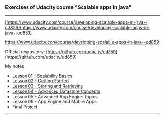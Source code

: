 ### Exercises of Udacity course "Scalable apps in java"  
---  

[https://www.udacity.com/course/developing-scalable-apps-in-java--ud859](https://www.udacity.com/course/developing-scalable-apps-in-java--ud859)  

<a href="https://www.udacity.com/course/developing-scalable-apps-in-java--ud859" target="_blank">https://www.udacity.com/course/developing-scalable-apps-in-java--ud859</a>

Official respository: [https://github.com/udacity/ud859](https://github.com/udacity/ud859)

My notes
 * Lesson 01 - Scalability Basics
 * [Lesson 02 - Getting Started](https://docs.google.com/document/d/1klePdOncbYG_nPtHo6PiGOOJUQutyIbgYOZ9gXGGPoA/edit?usp=sharing)
 * [Lesson 03 - Storing and Retrieving](https://docs.google.com/document/d/1lQlsVYqyfbIxO4jHsb5L_02R5EcJIpOsRVEr2IfgE0Q/edit?usp=sharing)
 * [Lesson 04 - Advanced Datastore Concepts](https://docs.google.com/document/d/1Ejpd7YMCRCj7lpJcYboc2f9ljLkcucjXpflecdnY20M/edit?usp=sharing)
 * Lesson 05 - Advanced App Engine Topics
 * Lesson 06 - App Engine and Mobile Apps
 * Final Project  

--- 
